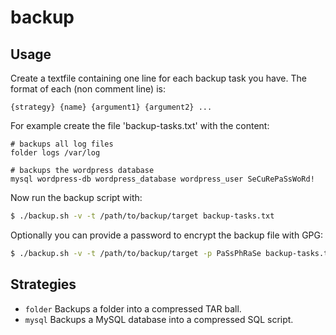 # backup

## Usage

Create a textfile containing one line for each backup task you have.
The format of each (non comment line) is:

~~~
{strategy} {name} {argument1} {argument2} ...
~~~

For example create the file 'backup-tasks.txt' with the content:

~~~
# backups all log files
folder logs /var/log

# backups the wordpress database
mysql wordpress-db wordpress_database wordpress_user SeCuRePaSsWoRd!
~~~

Now run the backup script with:

~~~ bash
$ ./backup.sh -v -t /path/to/backup/target backup-tasks.txt
~~~

Optionally you can provide a password to encrypt the backup file with GPG:

~~~ bash
$ ./backup.sh -v -t /path/to/backup/target -p PaSsPhRaSe backup-tasks.txt
~~~

## Strategies

* `folder` Backups a folder into a compressed TAR ball.
* `mysql` Backups a MySQL database into a compressed SQL script.
